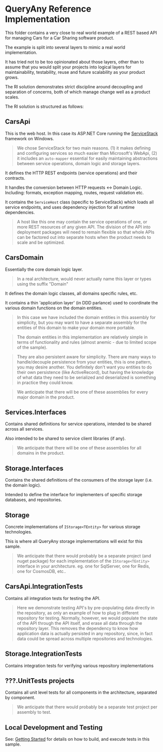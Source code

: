 # QueryAny Reference Implementation

This folder contains a very close to real world example of a REST based API for managing Cars for a Car Sharing software product.

The example is split into several layers to mimic a real world implementation. 

It has tried not to be too opinionated about those layers, other than to assume that you would split your projects into logical layers for maintainability, testability, reuse and future scalability as your product grows.

The RI solution demonstrates strict discipline around decoupling and separation of concerns, both of which manage change well as a product scales.

 

The RI solution is structured as follows:

## CarsApi

This is the web host. In this case its ASP.NET Core running the [ServiceStack](http://www.servicestack.net) framework on Windows. 

> We chose ServiceStack for two main reasons. (1) it makes defining and configuring services so much easier than Microsoft's WebApi, (2) it includes an `auto-mapper` essential for easily maintaining abstractions between service operations, domain logic and storage layers.

It defines the HTTP REST endpoints (service operations) and their contracts. 

It handles the conversion between HTTP requests <-> Domain Logic. Including: formats, exception mapping, routes, request validation etc.

It contains the `ServiceHost` class (specific to ServiceStack) which loads all service endpoints, and uses dependency injection for all runtime dependencies.

> A host like this one may contain the service operations of one, or more REST resources of any given API. The division of the API into deployment packages will need to remain flexible so that whole APIs can be factored out into separate hosts when the product needs to scale and be optimized.

## CarsDomain

Essentially the core domain logic layer.

> In a real architecture, would never actually name this layer or types using the suffix "Domain"

It defines the domain logic classes, all domains specific rules, etc.

It contains a thin 'application layer' (in DDD parlance) used to coordinate the various domain functions on the domain entities.  

> In this case we have included the domain entities in this assembly for simplicity, but you may want to have a separate assembly for the entities of this domain to make your domain more portable.

> The domain entities in this implementation are relatively simple in terms of functionality and rules (almost anemic - due to limited scope of the sample). 

> They are also persistent aware for simplicity. There are many ways to handle/decouple persistence from your entities, this is one pattern, you may desire another. You definitely don't want you entities to do their own persistence (like ActiveRecord), but having the knowledge of what data they need to be serialized and deserialized is something in practice they could know.

> We anticipate that there will be one of these assemblies for every major domain in the product.

## Services.Interfaces

Contains shared definitions for service operations, intended to be shared across all services.

Also intended to be shared to service client libraries (if any).

> We anticipate that there will be one of these assemblies for all domains in the product.

## Storage.Interfaces

Contains the shared definitions of the consumers of the storage layer (i.e. the domain logic).

Intended to define the interface for implementers of specific storage databases, and repositories.

## Storage

Concrete implementations of `IStorage<TEntity>` for various storage technologies.

This is where all QueryAny storage implementations will exist for this sample.

> We anticipate that there would probably be a separate project (and nuget package) for each implementation of the `IStorage<TEntity>` interface in your architecture. eg. one for SqlServer, one for Redis, one for CosmosDB, etc.. 

## CarsApi.IntegrationTests

Contains all integration tests for testing the API.

> Here we demonstrate testing API's by pre-populating data directly in the repository, as only an example of how to plug in different repository for testing. Normally, however, we would populate the state of the API through the API itself, and erase all data through the repository layer. This removes the dependency to know how application data is actually persisted in any repository, since, in fact data could be spread across multiple repositories and technologies.

## Storage.IntegrationTests

Contains integration tests for verifying various repository implementations 

## ???.UnitTests projects

Contains all unit level tests for all components in the architecture, separated by component.

> We anticipate that there would probably be a separate test project per assembly to test.

## Local Development and Testing

See: [Getting Started](https://github.com/jezzsantos/queryany/wiki/Getting-Started) for details on how to build, and execute tests in this sample.